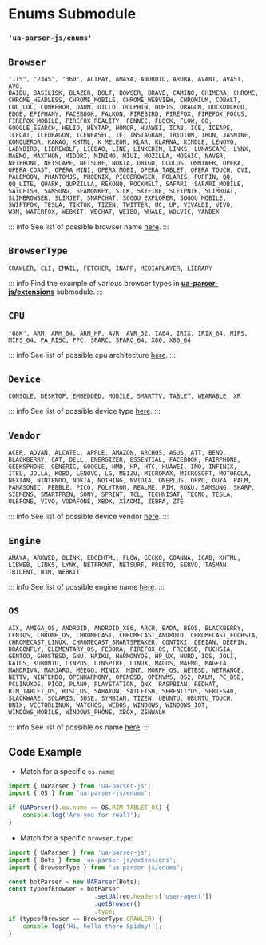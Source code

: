 # Enums Submodule

### `'ua-parser-js/enums'`

## `Browser`
```csv:no-line-numbers
"115", "2345", "360", ALIPAY, AMAYA, ANDROID, ARORA, AVANT, AVAST, AVG, 
BAIDU, BASILISK, BLAZER, BOLT, BOWSER, BRAVE, CAMINO, CHIMERA, CHROME, 
CHROME_HEADLESS, CHROME_MOBILE, CHROME_WEBVIEW, CHROMIUM, COBALT, 
COC_COC, CONKEROR, DAUM, DILLO, DOLPHIN, DORIS, DRAGON, DUCKDUCKGO, 
EDGE, EPIPHANY, FACEBOOK, FALKON, FIREBIRD, FIREFOX, FIREFOX_FOCUS, 
FIREFOX_MOBILE, FIREFOX_REALITY, FENNEC, FLOCK, FLOW, GO, 
GOOGLE_SEARCH, HELIO, HEYTAP, HONOR, HUAWEI, ICAB, ICE, ICEAPE, 
ICECAT, ICEDRAGON, ICEWEASEL, IE, INSTAGRAM, IRIDIUM, IRON, JASMINE, 
KONQUEROR, KAKAO, KHTML, K_MELEON, KLAR, KLARNA, KINDLE, LENOVO, 
LADYBIRD, LIBREWOLF, LIEBAO, LINE, LINKEDIN, LINKS, LUNASCAPE, LYNX, 
MAEMO, MAXTHON, MIDORI, MINIMO, MIUI, MOZILLA, MOSAIC, NAVER, 
NETFRONT, NETSCAPE, NETSURF, NOKIA, OBIGO, OCULUS, OMNIWEB, OPERA, 
OPERA_COAST, OPERA_MINI, OPERA_MOBI, OPERA_TABLET, OPERA_TOUCH, OVI, 
PALEMOON, PHANTOMJS, PHOENIX, PICOBROWSER, POLARIS, PUFFIN, QQ, 
QQ_LITE, QUARK, QUPZILLA, REKONQ, ROCKMELT, SAFARI, SAFARI_MOBILE, 
SAILFISH, SAMSUNG, SEAMONKEY, SILK, SKYFIRE, SLEIPNIR, SLIMBOAT, 
SLIMBROWSER, SLIMJET, SNAPCHAT, SOGOU_EXPLORER, SOGOU_MOBILE, 
SWIFTFOX, TESLA, TIKTOK, TIZEN, TWITTER, UC, UP, VIVALDI, VIVO, 
W3M, WATERFOX, WEBKIT, WECHAT, WEIBO, WHALE, WOLVIC, YANDEX
```
::: info
See list of possible browser name [here](/info/browser/name).
:::

## `BrowserType`
```csv:no-line-numbers
CRAWLER, CLI, EMAIL, FETCHER, INAPP, MEDIAPLAYER, LIBRARY
```
::: info
Find the example of various browser types in [**ua-parser-js/extensions**](/api/submodules/extensions/overview) submodule.
:::

## `CPU`
```csv:no-line-numbers
"68K", ARM, ARM_64, ARM_HF, AVR, AVR_32, IA64, IRIX, IRIX_64, MIPS, 
MIPS_64, PA_RISC, PPC, SPARC, SPARC_64, X86, X86_64
```
::: info
See list of possible cpu architecture [here](/info/cpu/arch).
:::

## `Device`
```csv:no-line-numbers
CONSOLE, DESKTOP, EMBEDDED, MOBILE, SMARTTV, TABLET, WEARABLE, XR
```
::: info
See list of possible device type [here](/info/device/type).
:::

## `Vendor`
```csv:no-line-numbers
ACER, ADVAN, ALCATEL, APPLE, AMAZON, ARCHOS, ASUS, ATT, BENQ, 
BLACKBERRY, CAT, DELL, ENERGIZER, ESSENTIAL, FACEBOOK, FAIRPHONE, 
GEEKSPHONE, GENERIC, GOOGLE, HMD, HP, HTC, HUAWEI, IMO, INFINIX, 
ITEL, JOLLA, KOBO, LENOVO, LG, MEIZU, MICROMAX, MICROSOFT, MOTOROLA, 
NEXIAN, NINTENDO, NOKIA, NOTHING, NVIDIA, ONEPLUS, OPPO, OUYA, PALM, 
PANASONIC, PEBBLE, PICO, POLYTRON, REALME, RIM, ROKU, SAMSUNG, SHARP, 
SIEMENS, SMARTFREN, SONY, SPRINT, TCL, TECHNISAT, TECNO, TESLA, 
ULEFONE, VIVO, VODAFONE, XBOX, XIAOMI, ZEBRA, ZTE
```
::: info
See list of possible device vendor [here](/info/device/vendor).
:::

## `Engine`
```csv:no-line-numbers
AMAYA, ARKWEB, BLINK, EDGEHTML, FLOW, GECKO, GOANNA, ICAB, KHTML, 
LIBWEB, LINKS, LYNX, NETFRONT, NETSURF, PRESTO, SERVO, TASMAN, 
TRIDENT, W3M, WEBKIT
```
::: info
See list of possible engine name [here](/info/engine/name).
:::

## `OS`
```csv:no-line-numbers
AIX, AMIGA_OS, ANDROID, ANDROID_X86, ARCH, BADA, BEOS, BLACKBERRY, 
CENTOS, CHROME_OS, CHROMECAST, CHROMECAST_ANDROID, CHROMECAST_FUCHSIA, 
CHROMECAST_LINUX, CHROMECAST_SMARTSPEAKER, CONTIKI, DEBIAN, DEEPIN, 
DRAGONFLY, ELEMENTARY_OS, FEDORA, FIREFOX_OS, FREEBSD, FUCHSIA, 
GENTOO, GHOSTBSD, GNU, HAIKU, HARMONYOS, HP_UX, HURD, IOS, JOLI, 
KAIOS, KUBUNTU, LINPUS, LINSPIRE, LINUX, MACOS, MAEMO, MAGEIA, 
MANDRIVA, MANJARO, MEEGO, MINIX, MINT, MORPH_OS, NETBSD, NETRANGE, 
NETTV, NINTENDO, OPENHARMONY, OPENBSD, OPENVMS, OS2, PALM, PC_BSD, 
PCLINUXOS, PICO, PLAN9, PLAYSTATION, QNX, RASPBIAN, REDHAT, 
RIM_TABLET_OS, RISC_OS, SABAYON, SAILFISH, SERENITYOS, SERIES40, 
SLACKWARE, SOLARIS, SUSE, SYMBIAN, TIZEN, UBUNTU, UBUNTU_TOUCH, 
UNIX, VECTORLINUX, WATCHOS, WEBOS, WINDOWS, WINDOWS_IOT, 
WINDOWS_MOBILE, WINDOWS_PHONE, XBOX, ZENWALK
```
::: info
See list of possible os name [here](/info/os/name).
:::


## Code Example

- Match for a specific `os.name`:

```js
import { UAParser } from 'ua-parser-js';
import { OS } from 'ua-parser-js/enums';

if (UAParser().os.name == OS.RIM_TABLET_OS) {
    console.log('Are you for real?');
}
```

- Match for a specific `browser.type`:

```js
import { UAParser } from 'ua-parser-js';
import { Bots } from 'ua-parser-js/extensions';
import { BrowserType } from 'ua-parser-js/enums';

const botParser = new UAParser(Bots);
const typeofBrowser = botParser
                        .setUA(req.headers['user-agent'])
                        .getBrowser()
                        .type;
if (typeofBrowser == BrowserType.CRAWLER) {
    console.log('Hi, hello there Spidey!');
}
```